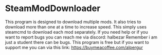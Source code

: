 # SteamModDownloader
This program is designed to download multiple mods. It also tries to download more than one at a time to increase speed.
This simply uses steamcmd to download each mod separately.
If you need help or if you want to report bugs you can reach me via discord: halbezar
Remember i am just a student there can be bugs.
This program is free but if you want to support me you can via this link: https://buymeacoffee.com/alpergur
